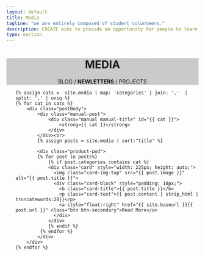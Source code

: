 ```yaml
---
layout: default
title: Media
tagline: "we are entirely composed of student volunteers."
description: CREATE aims to provide an opportunity for people to learn practical skills in engineering, invention and design, and collaborate on ideas and projects.
type: section
---
```



<style type="text/css">
.team-cover {
	background-image: linear-gradient( rgba(0, 0, 0, 0.2), rgba(0, 0, 0, 0.2) ), url(https://scontent-syd2-1.xx.fbcdn.net/v/t1.0-9/13335928_596344263874366_3205140705215519136_n.jpg?oh=e073251708a0435903f16be04a6d8b9c&oe=593C86C3);
}
</style>

<div class="jumbotron general-cover team-cover" >
  <div class="wrapper">
    <center>
      <h1><b>MEDIA</b></h1>
      <span>BLOG / <b>NEWLETTERS</b> / PROJECTS</span>
    </center>
  </div>
</div>

<div class="wrapper">

<ul class="post-list">



	{% assign cats =  site.media | map: 'categories' | join: ','  | split: ',' | uniq %}
    {% for cat in cats %}
	    <div class="postBody">
			<div class="manual-post">
				<div class="manual manual-title" id="{{ cat }}">
			 		<strong>{{ cat }}</strong>
				</div>
			</div><br>
			{% assign posts = site.media | sort:"title" %}

	    	<div class="product-pod">
		    {% for post in posts%}
		    	{% if post.categories contains cat %}
				<div class="card" style="width: 225px; height: auto;">
				  <img class="card-img-top" src="{{ post.image }}" alt="{{ post.title }}">
				  <div class="card-block" style="padding: 10px;">
				    <b class="card-title">{{ post.title }}</b>
				    <p class="card-text">{{ post.content | strip_html | truncatewords:20}}</p>
				    <a style="float:right" href="{{ site.baseurl }}{{ post.url }}" class="btn btn-secondary">Read More</a>
				  </div>
				</div>
	    		{% endif %}
   			 {% endfor %}
			</div>
		</div>
	{% endfor %}
</ul>






</div>